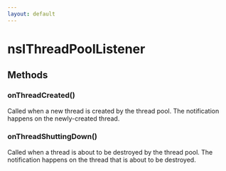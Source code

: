 ```yaml
---
layout: default
---
```


# nsIThreadPoolListener #

## Methods ##

### onThreadCreated() ###
  
Called when a new thread is created by the thread pool. The notification  
happens on the newly-created thread.  
  

### onThreadShuttingDown() ###
  
Called when a thread is about to be destroyed by the thread pool. The  
notification happens on the thread that is about to be destroyed.  
  
